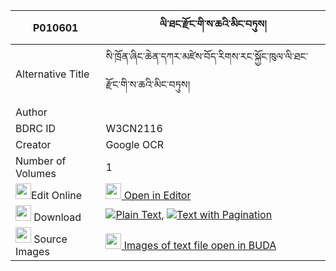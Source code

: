 |P010601|ལི་ཐང་རྫོང་གི་ས་ཆའི་མིང་བཏུས། 
| --- | --- 
|Alternative Title |སི་ཁྲོན་ཞིང་ཆེན་དཀར་མཛེས་བོད་རིགས་རང་སྐྱོང་ཁུལ་ལི་ཐང་རྫོང་གི་ས་ཆའི་མིང་བཏུས།
|Author | 
|BDRC ID | W3CN2116
|Creator | Google OCR
|Number of Volumes| 1
|<img width="25" src="https://img.icons8.com/color/25/000000/edit-property.png">Edit Online| [<img width="25" src="https://avatars.githubusercontent.com/u/45091458?s=200&v=4"> Open in Editor](http://editor.openpecha.org/P010601)
|<img width="25" src="https://img.icons8.com/fluent/48/000000/download-2.png"/>  Download | [![](https://img.icons8.com/color/20/000000/txt.png)Plain Text](https://github.com/Openpecha/P010601/releases/download/v1/litang_dzong_gi_sacha_i_ming_t_plain_P010601.zip), [![](https://img.icons8.com/color/20/000000/txt.png)Text with Pagination](https://github.com/Openpecha/P010601/releases/download/v1/litang_dzong_gi_sacha_i_ming_t_pages_P010601.zip)
|<img width="25" src="https://img.icons8.com/plasticine/100/000000/pictures-folder.png"/>  Source Images | [<img width="25" src="https://library.bdrc.io/icons/BUDA-small.svg"> Images of text file open in BUDA](https://library.bdrc.io/show/bdr:W3CN2116)
